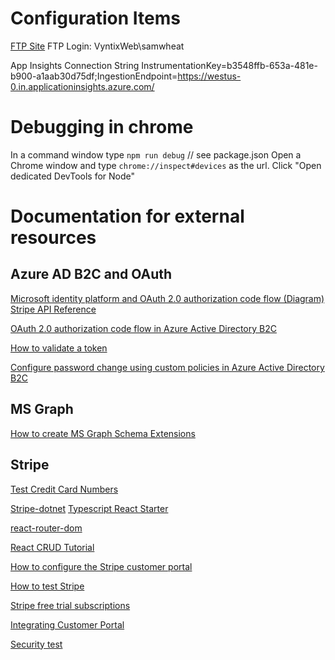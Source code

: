 ﻿
# Configuration Items
[FTP Site](ftp://waws-prod-mwh-047.ftp.azurewebsites.windows.net/site/wwwroot)
FTP Login: VyntixWeb\samwheat

App Insights Connection String
InstrumentationKey=b3548ffb-653a-481e-b900-a1aab30d75df;IngestionEndpoint=https://westus-0.in.applicationinsights.azure.com/


# Debugging in chrome
In a command window type `npm run debug` // see package.json
Open a Chrome window and type `chrome://inspect#devices` as the url.
Click "Open dedicated DevTools for Node"

# Documentation for external resources

## Azure AD B2C and OAuth 

[Microsoft identity platform and OAuth 2.0 authorization code flow (Diagram)](https://docs.microsoft.com/en-us/azure/active-directory/develop/v2-oauth2-auth-code-flow)
[Stripe API Reference](https://stripe.com/docs/api)

[OAuth 2.0 authorization code flow in Azure Active Directory B2C](https://docs.microsoft.com/en-us/azure/active-directory-b2c/authorization-code-flow)

[How to validate a token](https://stackoverflow.com/questions/59840170/validating-the-token-recieved-from-azure-ad-b2c-using-the-values-from-jwks-uri)

[Configure password change using custom policies in Azure Active Directory B2C](https://docs.microsoft.com/en-us/azure/active-directory-b2c/custom-policy-password-change)

## MS Graph
[How to create MS Graph Schema Extensions](https://docs.microsoft.com/en-us/graph/api/schemaextension-post-schemaextensions?view=graph-rest-1.0&tabs=csharp)

## Stripe

[Test Credit Card Numbers](https://stripe.com/docs/testing)

[Stripe-dotnet](https://github.com/stripe/stripe-dotnet)
[Typescript React Starter](https://github.com/Microsoft/TypeScript-React-Starter#typescript-react-starter)

[react-router-dom](https://reactrouter.com/web/guides/quick-start)

[React CRUD Tutorial](https://www.taniarascia.com/crud-app-in-react-with-hooks/)

[How to configure the Stripe customer portal](https://stripe.com/docs/billing/subscriptions/integrating-customer-portal)

[How to test Stripe](https://stripe.com/docs/billing/testing)

[Stripe free trial subscriptions](https://stripe.com/docs/billing/subscriptions/trials)

[Integrating Customer Portal](https://stripe.com/docs/billing/subscriptions/integrating-customer-portal#redirect)

[Security test](https://www.immuniweb.com/free/)





